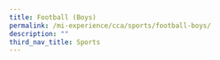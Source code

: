 ```yaml
---
title: Football (Boys)
permalink: /mi-experience/cca/sports/football-boys/
description: ""
third_nav_title: Sports
---
```

